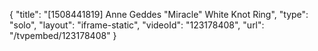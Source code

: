 {
    "title": "[1508441819] Anne Geddes \"Miracle\" White Knot Ring",
    "type": "solo",
    "layout": "iframe-static",
    "videoId": "123178408",
    "url": "\/tvpembed\/123178408"
}